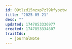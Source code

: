```yaml
---
id: 09tlzd15nzxp7zl9kfyoztw
title: "2025-05-21"
desc: ""
updated: 1747853336977
created: 1747853334607
traitIds:
  - journalNote
---
```

